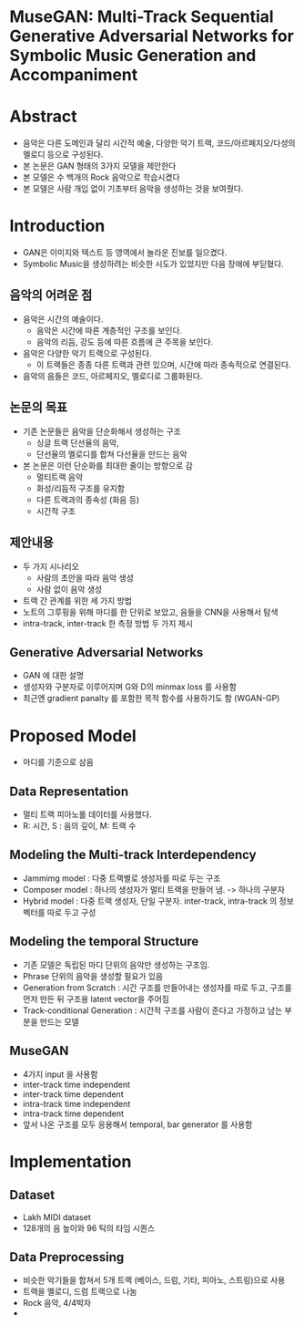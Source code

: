 # MuseGAN: Multi-Track Sequential Generative Adversarial Networks for Symbolic Music Generation and Accompaniment

# Abstract
- 음악은 다른 도메인과 달리 시간적 예술, 다양한 악기 트랙, 코드/아르페지오/다성의 멜로디 등으로 구성된다.
- 본 논문은 GAN 형태의 3가지 모델을 제안한다
- 본 모델은 수 백개의 Rock 음악으로 학습시켰다
- 본 모델은 사람 개입 없이 기초부터 음악을 생성하는 것을 보여줬다.
  
# Introduction
- GAN은 이미지와 텍스트 등 영역에서 놀라운 진보를 일으켰다.
- Symbolic Music을 생성하려는 비슷한 시도가 있었지만 다음 장애에 부딛혔다.

## 음악의 어려운 점
- 음악은 시간의 예술이다.
  - 음악은 시간에 따른 계층적인 구조를 보인다.
  - 음악의 리듬, 강도 등에 따른 흐름에 큰 주목을 보인다.
- 음악은 다양한 악기 트랙으로 구성된다.
  - 이 트랙들은 종종 다른 트랙과 관련 있으며, 시간에 따라 종속적으로 연결된다.
- 음악의 음들은 코드, 아르페지오, 멜로디로 그룹화된다.
  
## 논문의 목표
- 기존 논문들은 음악을 단순화해서 생성하는 구조
  - 싱글 트랙 단선율의 음악,
  - 단선율의 멜로디를 합쳐 다선율을 만드는 음악
- 본 논문은 이런 단순화를 최대한 줄이는 방향으로 감
  - 멀티트랙 음악
  - 화성/리듬적 구조를 유지함
  - 다른 트랙과의 종속성 (화음 등)
  - 시간적 구조

## 제안내용
- 두 가지 시나리오
  - 사람의 초안을 따라 음악 생성
  - 사람 없이 음악 생성
- 트랙 간 관계를 위한 세 가지 방법
- 노트의 그루핑을 위해 마디를 한 단위로 보았고, 음들을 CNN을 사용해서 탐색
- intra-track, inter-track 한 측정 방법 두 가지 제시

## Generative Adversarial Networks
- GAN 에 대한 설명
- 생성자와 구분자로 이루어지며 G와 D의 minmax loss 를 사용함
- 최근엔 gradient panalty 를 포함한 목적 함수를 사용하기도 함 (WGAN-GP)

# Proposed Model
- 마디를 기준으로 삼음

## Data Representation
- 멀티 트랙 피아노롤 데이터를 사용했다.
- R: 시간, S : 음의 깊이, M: 트랙 수
  
## Modeling the Multi-track Interdependency
- Jammimg model : 다중 트랙별로 생성자를 따로 두는 구조
- Composer model : 하나의 생성자가 멀티 트랙을 만들어 냄. -> 하나의 구분자
- Hybrid model : 다중 트랙 생성자, 단일 구분자. inter-track, intra-track 의 정보 벡터를 따로 두고 구성

## Modeling the temporal Structure
- 기존 모델은 독립된 마디 단위의 음악만 생성하는 구조임.
- Phrase 단위의 음악을 생성할 필요가 있음
- Generation from Scratch : 시간 구조를 만들어내는 생성자를 따로 두고, 구조를 먼저 만든 뒤 구조용 latent vector을 주어짐
- Track-conditional Generation : 시간적 구조를 사람이 준다고 가정하고 남는 부분을 만드는 모델

## MuseGAN
- 4가지 input 을 사용함
- inter-track time independent
- inter-track time dependent
- intra-track time independent
- intra-track time dependent
- 앞서 나온 구조를 모두 응용해서 temporal, bar generator 를 사용함

# Implementation
## Dataset
- Lakh MIDI dataset
- 128개의 음 높이와 96 틱의 타임 시퀀스

## Data Preprocessing
- 비슷한 악기들을 합쳐서 5개 트랙 (베이스, 드럼, 기타, 피아노, 스트링)으로 사용
- 트랙을 멜로디, 드럼 트랙으로 나눔
- Rock 음악, 4/4박자
- 